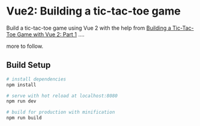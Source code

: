 # Vue2: Building a tic-tac-toe game

Build a tic-tac-toe game using Vue 2 with the help from [Building a Tic-Tac-Toe Game with Vue 2: Part 1](https://scotch.io/tutorials/building-a-tic-tac-toe-game-with-vue-2-part-1) ....

more to follow.

## Build Setup

``` bash
# install dependencies
npm install

# serve with hot reload at localhost:8080
npm run dev

# build for production with minification
npm run build
